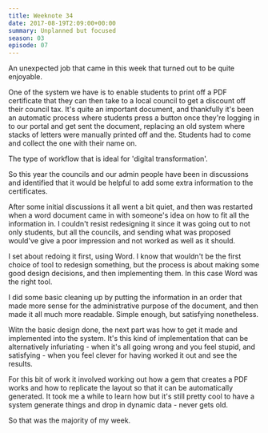 ```yaml
---
title: Weeknote 34
date: 2017-08-19T2:09:00+00:00
summary: Unplanned but focused
season: 03
episode: 07
---
```


An unexpected job that came in this week that turned out to be quite enjoyable.

One of the system we have is to enable students to print off a PDF certificate that they can then take to a local council to get a discount off their council tax. It's quite an important document, and thankfully it's been an automatic process where students press a button once they're logging in to our portal and get sent the document, replacing an old system where stacks of letters were manually printed off and the. Students had to come and collect the one with their name on.

The type of workflow that is ideal for 'digital transformation'.

So this year the councils and our admin people have been in discussions and identified that it would be helpful to add some extra information to the certificates.

After some initial discussions it all went a bit quiet, and then was restarted when a word document came in with someone's idea on how to fit all the information in.  I couldn't resist redesigning it since it was going out to not only students, but all the councils, and sending what was proposed would've give a poor impression and not worked as well as it should.  

I set about redoing it first, using Word. I know that wouldn't be the first choice of tool to redesign something, but the process is about making some good design decisions, and then implementing them. In this case Word was the right tool.

I did some basic cleaning up by putting the information in an order that made more sense for the administrative purpose of the document, and then made it all much more readable. Simple enough, but satisfying nonetheless.

Witn the basic design done, the next part was how to get it made and implemented into the system. It's this kind of implementation that can be alternatively infuriating - when it's all going wrong and you feel stupid, and satisfying - when you feel clever for having worked it out and see the results.

For this bit of work it involved working out how a gem that creates a PDF works and how to replicate the layout so that it can be automatically generated. It took me a while to learn how but it's still pretty cool to have a system generate things and drop in dynamic data - never gets old.

So that was the majority of my week.
